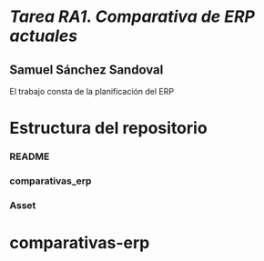 # *Tarea RA1. Comparativa de ERP actuales*
## Samuel Sánchez Sandoval
El trabajo consta de la planificación del ERP
# Estructura del repositorio
### README
### comparativas_erp
### Asset

# comparativas-erp
